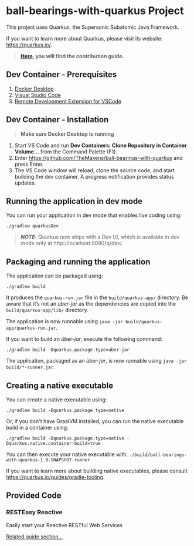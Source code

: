 # ball-bearings-with-quarkus Project

This project uses Quarkus, the Supersonic Subatomic Java Framework.

If you want to learn more about Quarkus, please visit its website: https://quarkus.io/.

> **[Here](./contributing.md), you will find the contribution guide.** 

## Dev Container - Prerequisites 
1. [Docker Desktop](https://www.docker.com/products/docker-desktop/)
2. [Visual Studio Code](https://code.visualstudio.com/download)
3. [Remote Development Extension for VSCode](https://marketplace.visualstudio.com/items?itemName=ms-vscode-remote.vscode-remote-extensionpack)

## Dev Container - Installation
> **Make sure Docker Desktop is running**
1. Start VS Code and run **Dev Containers: Clone Repository in Container Volume...** from the Command Palette (F1).
2. Enter https://github.com/TheMaxens/ball-bearings-with-quarkus and press Enter. 
3. The VS Code window will reload, clone the source code, and start building the dev container. A progress notification provides status updates.

[//]: # (## Prerequisites )

[//]: # (1. [JDK]&#40;https://www.oracle.com/java/technologies/downloads/&#41; )

[//]: # (2. [Gradle]&#40;https://gradle.org/install/&#41;)

[//]: # (3. IDE &#40;e.g. [IntelliJ]&#40;https://www.jetbrains.com/idea/download/#section=windows&#41;&#41;)

[//]: # (> **_NOTE:_** This Quarkus-Project was built with Gradle, it would also be possible to use [Maven]&#40;https://maven.apache.org/download.cgi&#41;. )

## Running the application in dev mode

You can run your application in dev mode that enables live coding using:

```shell script
./gradlew quarkusDev
```

> **_NOTE:_**  Quarkus now ships with a Dev UI, which is available in dev mode only at http://localhost:8080/q/dev/.

## Packaging and running the application

The application can be packaged using:

```shell script
./gradlew build
```

It produces the `quarkus-run.jar` file in the `build/quarkus-app/` directory.
Be aware that it’s not an _über-jar_ as the dependencies are copied into the `build/quarkus-app/lib/` directory.

The application is now runnable using `java -jar build/quarkus-app/quarkus-run.jar`.

If you want to build an _über-jar_, execute the following command:

```shell script
./gradlew build -Dquarkus.package.type=uber-jar
```

The application, packaged as an _über-jar_, is now runnable using `java -jar build/*-runner.jar`.

## Creating a native executable

You can create a native executable using:

```shell script
./gradlew build -Dquarkus.package.type=native
```

Or, if you don't have GraalVM installed, you can run the native executable build in a container using:

```shell script
./gradlew build -Dquarkus.package.type=native -Dquarkus.native.container-build=true
```

You can then execute your native executable with: `./build/ball-bearings-with-quarkus-1.0-SNAPSHOT-runner`

If you want to learn more about building native executables, please consult https://quarkus.io/guides/gradle-tooling.

## Provided Code

### RESTEasy Reactive

Easily start your Reactive RESTful Web Services

[Related guide section...](https://quarkus.io/guides/getting-started-reactive#reactive-jax-rs-resources)
